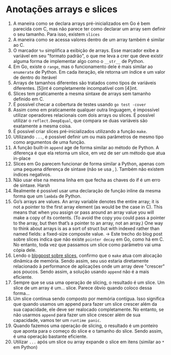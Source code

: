 # Anotações arrays e slices

1. A maneira como se declara arrays pré-inicializados em Go é bem parecida com
   C, mas não parece ter como declarar um array sem definir o seu tamanho. Para
   isso, existem `slices`
2. A maneira como se acessa valores dentro de um array também é similar ao C.
3. O marcador `%v` simplifica a exibição de arrays. Esse marcador exibe a
   variável em seu "formato padrão", o que me leva a crer que deve existir
   alguma forma de implementar algo como o `__str__` de Python.
4. Em Go, existe o `range`, mas o funcionamento dele é mais similar ao
   `enumerate` de Python. Em cada iteração, ele retorna um índice e um valor de
   dentro do iterável
5. Arrays de tamanhos diferentes são tratados como tipos de variáveis
   diferentes. [5]int é completamente incompatível com [4]int.
6. Slices tem praticamente a mesma sintaxe de arrays sem tamanho definido em C.
7. É possível checar a cobertura de testes usando `go test -cover`
8. Assim como em praticamente qualquer outra linguagem, é impossível utilizar
   operadores relacionais com dois arrays ou slices. É possível utilizar o
   `reflect.DeepEqual`, que compara se duas variáveis são exatamente a mesma
   coisa.
9. É possível criar slices pré-inicializados utilizando a função `make`.
10. Utilizando `...`, é possível definir um ou mais parâmetros de mesmo tipo
    como argumentos de uma função.
11. A função built-in `append` age de forma similar ao método de Python. A
    diferença é que ela retorna um slice, em vez de ser um método que atua
    in-place
12. Slices em Go parecem funcionar de forma similar a Python, apenas com uma
    pequena diferença de sintaxe (não se usa , ). Também não existem índices
    negativos.
13. Não usar else na mesma linha em que fecha as chaves do if é um erro de
    sintaxe. Harsh
14. Realmente é possível usar uma declaração de função inline da mesma forma
    que um `lambda` de Python.
15. Go’s arrays are values. An array variable denotes the entire array; it is
    not a pointer to the first array element (as would be the case in C). This
    means that when you assign or pass around an array value you will make a
    copy of its contents. (To avoid the copy you could pass a pointer to the
    array, but then that’s a pointer to an array, not an array.) One way to
    think about arrays is as a sort of struct but with indexed rather than
    named fields: a fixed-size composite value. -> Este trecho do blog post
    sobre slices indica que não existe `pointer decay` em Go, como há em C. No
    entanto, toda vez que passamos um slice como parâmetro vai uma cópia dele.
16. Lendo o [blogpost sobre slices](https://go.dev/blog/slices-intro), confirmo
    que o `make` atua com alocação dinâmica de memória. Sendo assim, seu uso
    estaria diretamente relacionado à performance de aplicações onde um array
    deve "crescer" aos poucos. Sendo assim, a solução usando `append` não é a
    mais eficiente.
17. Sempre que se usa uma operação de slicing, o resultado é um slice. Um slice
    de um array é um... slice. Parece óbvio quando coloco dessa forma...
18. Um slice continua sendo composto por memória contígua. Isso significa que
    quando usamos um append para fazer um slice crescer além da sua capacidade,
    ele deve ser realocado completamente. No entanto, se não usarmos `append`
    para fazer um slice crescer além de sua capacidade, vamos ter um `runtime
    panic`.
19. Quando fazemos uma operação de slicing, o resultado é um ponteiro que
    aponta para o começo do slice e o tamanho do slice. Sendo assim, é uma
    operação bastante eficiente.
20. Utilizar `...` após um slice ou array expande o slice em itens (similar ao
    `*` em Python)
